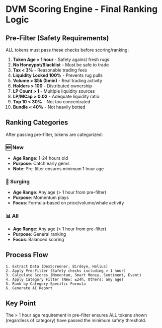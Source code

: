 # DVM Scoring Engine - Final Ranking Logic

## Pre-Filter (Safety Requirements)
ALL tokens must pass these checks before scoring/ranking:

1. **Token Age > 1 hour** - Safety against fresh rugs
2. **No Honeypot/Blacklist** - Must be safe to trade
3. **Tax < 3%** - Reasonable trading fees
4. **Liquidity Locked 100%** - Prevents rug pulls
5. **Volume > $5k (5min)** - Real trading activity
6. **Holders > 100** - Distributed ownership
7. **LP Count > 1** - Multiple liquidity sources
8. **LP/MCap > 0.02** - Adequate liquidity ratio
9. **Top 10 < 30%** - Not too concentrated
10. **Bundle < 40%** - Not heavily botted

## Ranking Categories

After passing pre-filter, tokens are categorized:

### 🆕 New
- **Age Range**: 1-24 hours old
- **Purpose**: Catch early gems
- **Note**: Pre-filter ensures minimum 1 hour age

### 🚀 Surging
- **Age Range**: Any age (> 1 hour from pre-filter)
- **Purpose**: Momentum plays
- **Focus**: Formula-based on price/volume/whale activity

### 📊 All
- **Age Range**: Any age (> 1 hour from pre-filter)
- **Purpose**: General ranking
- **Focus**: Balanced scoring

## Process Flow
```
1. Extract Data (DexScreener, Birdeye, Helius)
2. Apply Pre-Filter (Safety checks including > 1 hour)
3. Calculate Scores (Momentum, Smart Money, Sentiment, Event)
4. Apply Category Filter (New: ≤24h, Others: any age)
5. Rank by Category-Specific Formula
6. Generate AI Report
```

## Key Point
The > 1 hour age requirement in pre-filter ensures ALL tokens shown (regardless of category) have passed the minimum safety threshold.
